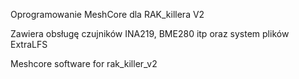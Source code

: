 Oprogramowanie MeshCore dla RAK_killera V2

Zawiera obsługę czujników INA219, BME280 itp oraz system plików ExtraLFS


Meshcore software for rak_killer_v2


